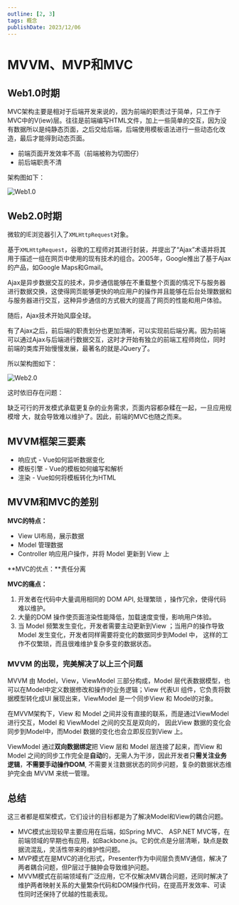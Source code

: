 ```yaml
---
outline: [2, 3]
tags: 概念
publishDate: 2023/12/06
---
```


# MVVM、MVP和MVC

## Web1.0时期

MVC架构主要是相对于后端开发来说的，因为前端的职责过于简单，只工作于MVC中的V(iew)层。往往是前端编写HTML文件，加上一些简单的交互，因为没有数据所以是纯静态页面，之后交给后端，后端使用模板语法进行一些动态化改造，最后才能得到动态页面。

- 前端页面开发效率不高（前端被称为切图仔）
- 前后端职责不清

架构图如下：

![Web1.0](/src/assets/mvvm-web1.png)

## Web2.0时期

微软的IE浏览器引入了`XMLHttpRequest`对象。

基于`XMLHttpRequest`，谷歌的工程师对其进行封装，并提出了“Ajax”术语并将其用于描述一组在网页中使用的现有技术的组合。2005年，Google推出了基于Ajax的产品，如Google Maps和Gmail。

Ajax是异步数据交互的技术，异步通信能够在不重载整个页面的情况下与服务器进行数据交换，这使得网页能够更快的响应用户的操作并且能够在后台处理数据和与服务器进行交互，这种异步通信的方式极大的提高了网页的性能和用户体验。

随后，Ajax技术开始风靡全球。

有了Ajax之后，前后端的职责划分也更加清晰，可以实现前后端分离。因为前端可以通过Ajax与后端进行数据交互，这时才开始有独立的前端工程师岗位，同时前端的类库开始慢慢发展，最著名的就是JQuery了。

所以架构图如下：

![Web2.0](/src/assets/mvvm-web2.png)

这时依旧存在问题：

缺乏可行的开发模式承载更复杂的业务需求，页面内容都杂糅在一起，一旦应用规模增
大，就会导致难以维护了。因此，前端的MVC也随之而来。

## MVVM框架三要素

- 响应式 - Vue如何监听数据变化
- 模板引擎 - Vue的模板如何编写和解析
- 渲染 - Vue如何将模板转化为HTML

## MVVM和MVC的差别

**MVC的特点：**

- View UI布局，展示数据
- Model 管理数据
- Controller 响应用户操作，并将 Model 更新到 View 上

**MVC的优点：**责任分离

**MVC的痛点：**

1. 开发者在代码中大量调用相同的 DOM API, 处理繁琐 ，操作冗余，使得代码难以维护。
2. 大量的DOM 操作使页面渲染性能降低，加载速度变慢，影响用户体验。
3. 当 Model 频繁发生变化，开发者需要主动更新到View ；当用户的操作导致 Model 发生变化，开发者同样需要将变化的数据同步到Model 中， 这样的工作不仅繁琐，而且很难维护复杂多变的数据状态。

### **MVVM 的出现，完美解决了以上三个问题**

MVVM 由 Model，View，ViewModel 三部分构成，Model 层代表数据模型，也可以在Model中定义数据修改和操作的业务逻辑；View 代表UI 组件，它负责将数据模型转化成UI 展现出来，ViewModel 是一个同步View 和 Model的对象。

在MVVM架构下，View 和 Model 之间并没有直接的联系，而是通过ViewModel进行交互，Model 和 ViewModel 之间的交互是双向的， 因此View 数据的变化会同步到Model中，而Model 数据的变化也会立即反应到View 上。

ViewModel 通过**双向数据绑定**把 View 层和 Model 层连接了起来，而View 和 Model 之间的同步工作完全是**自动**的，无需人为干涉，因此开发者只**需关注业务逻辑**，**不需要手动操作DOM**, 不需要关注数据状态的同步问题，复杂的数据状态维护完全由 MVVM 来统一管理。

## 总结

这三者都是框架模式，它们设计的目标都是为了解决Model和View的耦合问题。

- MVC模式出现较早主要应用在后端，如Spring MVC、 ASP.NET MVC等，在前端领域的早期也有应用，如Backbone.js。它的优点是分层清晰，缺点是数据流混乱，灵活性带来的维护性问题。
- MVP模式在是MVC的进化形式，Presenter作为中间层负责MV通信，解决了两者耦合问题，但P层过于臃肿会导致维护问题。
- MVVM模式在前端领域有广泛应用，它不仅解决MV耦合问题，还同时解决了维护两者映射关系的大量繁杂代码和DOM操作代码，在提高开发效率、可读性同时还保持了优越的性能表现。